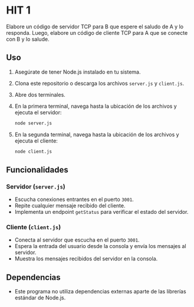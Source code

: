 # HIT 1

Elabore un código de servidor TCP para B que espere el saludo de A y lo responda. Luego, elabore un código de cliente TCP para A que se conecte con B y lo salude.

## Uso

1. Asegúrate de tener Node.js instalado en tu sistema.
2. Clona este repositorio o descarga los archivos `server.js` y `client.js`.
3. Abre dos terminales.
4. En la primera terminal, navega hasta la ubicación de los archivos y ejecuta el servidor:

    ```bash
    node server.js
    ```

5. En la segunda terminal, navega hasta la ubicación de los archivos y ejecuta el cliente:

    ```bash
    node client.js
    ```

## Funcionalidades

### Servidor (`server.js`)

-   Escucha conexiones entrantes en el puerto `3001`.
-   Repite cualquier mensaje recibido del cliente.
-   Implementa un endpoint `getStatus` para verificar el estado del servidor.

### Cliente (`client.js`)

-   Conecta al servidor que escucha en el puerto `3001`.
-   Espera la entrada del usuario desde la consola y envía los mensajes al servidor.
-   Muestra los mensajes recibidos del servidor en la consola.

## Dependencias

-   Este programa no utiliza dependencias externas aparte de las librerías estándar de Node.js.
